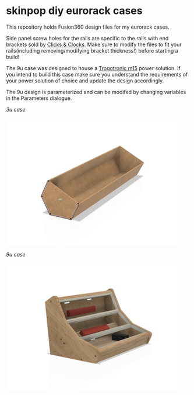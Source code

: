 # skinpop diy eurorack cases
This repository holds Fusion360 design files for my eurorack cases.

Side panel screw holes for the rails are specific to the rails with end brackets sold by [Clicks & Clocks](https://clicksclocks.de/). 
Make sure to modify the files to fit your rails(including removing/modifying bracket thickness!) before starting a build!

The 9u case was designed to house a [Trogotronic m15](https://www.trogotronic.com/product/m15/) power solution. If you intend to build this case make sure you understand the requirements of your power solution of choice and update the design accordingly. 


The 9u design is parameterized and can be modifed by changing variables in the Parameters dialogue.

*3u case*

<img src="3u.jpg" width="480"/>

*9u case*

<img src="9u.jpg" width="480"/>


